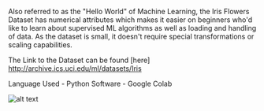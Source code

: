 Also referred to as the "Hello World" of Machine Learning, the Iris Flowers Dataset has numerical attributes which makes it easier on beginners who'd like to learn about supervised ML algorithms as well as loading and handling of data. As the dataset is small, it doesn't require special transformations or scaling capabilities.

The Link to the Dataset can be found [here] http://archive.ics.uci.edu/ml/datasets/Iris

Language Used - Python 
Software - Google Colab

![alt text](http://archive.ics.uci.edu/ml/assets/MLimages/Large53.jpg)


